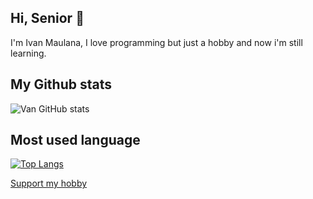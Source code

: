 ## Hi, Senior 👋
I'm Ivan Maulana, I love programming but just a hobby and now i'm still learning. 
##  My Github stats
![Van GitHub stats](https://github-readme-stats.vercel.app/api?username=extenv&show_icons=true&theme=tokyonight)
##  Most used language
[![Top Langs](https://github-readme-stats.vercel.app/api/top-langs/?username=extenv&theme=tokyonight&layout=compact)](https://github.com/extenv)

[Support my hobby](https://sociabuzz.com/extenv/tribe)
